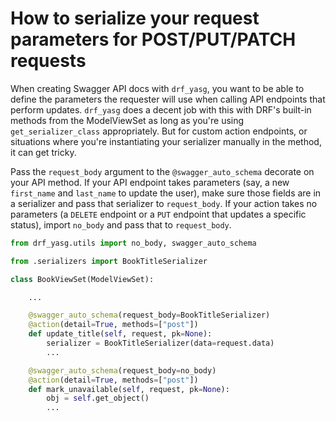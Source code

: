 # How to serialize your request parameters for POST/PUT/PATCH requests

When creating Swagger API docs with `drf_yasg`, you want to be able to define the parameters the requester will use when calling API endpoints that perform updates. `drf_yasg` does a decent job with this with DRF's built-in methods from the ModelViewSet as long as you're using `get_serializer_class` appropriately. But for custom action endpoints, or situations where you're instantiating your serializer manually in the method, it can get tricky.

Pass the `request_body` argument to the `@swagger_auto_schema` decorate on your API method. If your API endpoint takes parameters (say, a new `first_name` and `last_name` to update the user), make sure those fields are in a serializer and pass that serializer to `request_body`. If your action takes no parameters (a `DELETE` endpoint or a `PUT` endpoint that updates a specific status), import `no_body` and pass that to `request_body`.

```python
from drf_yasg.utils import no_body, swagger_auto_schema

from .serializers import BookTitleSerializer

class BookViewSet(ModelViewSet):

    ...

    @swagger_auto_schema(request_body=BookTitleSerializer)
    @action(detail=True, methods=["post"])
    def update_title(self, request, pk=None):
        serializer = BookTitleSerializer(data=request.data)
        ...

    @swagger_auto_schema(request_body=no_body)
    @action(detail=True, methods=["post"])
    def mark_unavailable(self, request, pk=None):
        obj = self.get_object()
        ...

```
